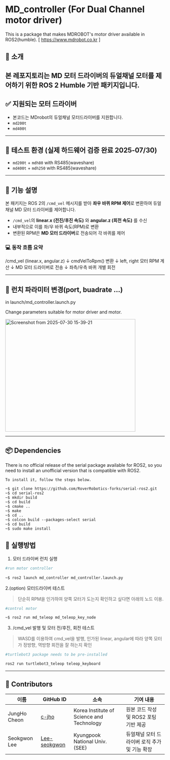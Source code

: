 # MD_controller (For Dual Channel motor driver)
This is a package that makes MDROBOT's motor driver available in ROS2(humble). [ https://www.mdrobot.co.kr ]

## 🔧 소개

본 레포지토리는 **MD 모터 드라이버**의 듀얼채널 모터를 제어하기 위한 **ROS 2 Humble** 기반 패키지입니다.
---

## ✅ 지원되는 모터 드라이버
- 본코드는 MDrobot의 듀얼채널 모터드라이버를 지원합니다.
- `md200t`
- `md400t`

---

## 🧪 테스트 환경 (실제 하드웨어 검증 완료 2025-07/30)

- `md200t` + `mdh80` with RS485(waveshare)
- `md400t` + `mdh250` with RS485(waveshare)

---

## 🧭 기능 설명

본 패키지는 ROS 2의 `/cmd_vel` 메시지를 받아 **좌우 바퀴 RPM 제어**로 변환하여 듀얼채널 MD 모터 드라이버를 제어합니다.

- `/cmd_vel`의 **linear.x (전진/후진 속도)** 와 **angular.z (회전 속도)** 를 수신
- 내부적으로 이를 좌/우 바퀴 속도(RPM)로 변환
- 변환된 RPM은 **MD 모터 드라이버**로 전송되어 각 바퀴를 제어

### 💻 동작 흐름 요약

/cmd_vel (linear.x, angular.z)
↓
cmdVelToRpm() 변환
↓
left, right 모터 RPM 계산
↓
MD 모터 드라이버로 전송
↓
좌측/우측 바퀴 개별 회전

---

## 🔧 런치 파라미터 변경(port, buadrate ...)
in launch/md_controller.launch.py

Change parameters suitable for motor driver and motor.

<img width="411" height="355" alt="Screenshot from 2025-07-30 15-39-21" src="https://github.com/user-attachments/assets/16a82fda-5027-42b9-b966-627484fb38d7" />

---

## 📦 Dependencies
There is no official release of the serial package available for ROS2, so you need to install an unofficial version that is compatible with ROS2.

```
To install it, follow the steps below.

~$ git clone https://github.com/RoverRobotics-forks/serial-ros2.git
~$ cd serial-ros2
~$ mkdir build
~$ cd build
~$ cmake ..
~$ make
~$ cd ..
~$ colcon build --packages-select serial
~$ cd build
~$ sudo make install
```

## 🚀 실행방법

1. 모터 드라이버 런치 실행
 
```bash
#run motor controller
        
~$ ros2 launch md_controller md_controller.launch.py
```

2.(option) 모터드라이버 테스트
> 단순히 RPM을 인가하여 양쪽 모터가 도는지 확인하고 싶다면 아래의 노드 이용.

```bash
#control motor

~$ ros2 run md_teleop md_teleop_key_node
```

3. /cmd_vel 발행 및 모터 전/후진, 회전 테스트
> WASD를 이용하여 cmd_vel을 발행, 인가된 linear, angular에 따라 양쪽 모터가 정방향, 역방향 회전을 잘 하는지 확인

```bash
#turtlebot3 package needs to be pre-installed

ros2 run turtlebot3_teleop teleop_keyboard
```

---

## 🤝 Contributors

| 이름            | GitHub ID | 소속                                         | 기여 내용                                 |
|-----------------|-----------|----------------------------------------------|-------------------------------------------|
| JungHo Cheon    | [c-jho](https://github.com/c-jho) | Korea Institute of Science and Technology | 원본 코드 작성 및 ROS2 포팅 기반 제공      |
| Seokgwon Lee    | [Lee-seokgwon](https://github.com/Lee-seokgwon)         | Kyungpook National Univ. (SEE)              | 듀얼채널 모터 드라이버 로직 추가 및 기능 확장 |
